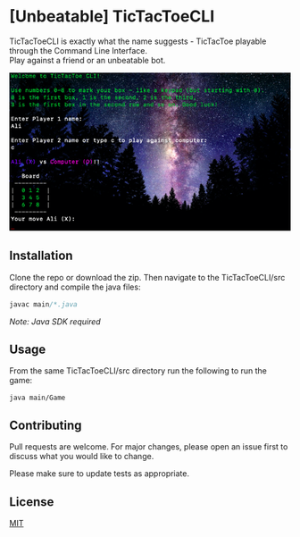# [Unbeatable] TicTacToeCLI

TicTacToeCLI is exactly what the name suggests - TicTacToe playable through the Command Line Interface.<br>
Play against a friend or an unbeatable bot.

![Alt text](resources/TTT-screenshot.png?raw=true "SS")

## Installation

Clone the repo or download the zip. Then navigate to the TicTacToeCLI/src directory and compile the java files:

```java
javac main/*.java
```
*Note: Java SDK required*

## Usage
From the same TicTacToeCLI/src directory run the following to run the game:

```
java main/Game
```

## Contributing
Pull requests are welcome. For major changes, please open an issue first to discuss what you would like to change.

Please make sure to update tests as appropriate.

## License
[MIT](https://choosealicense.com/licenses/mit/)
